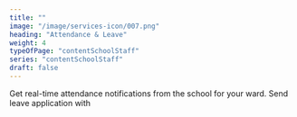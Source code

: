 ```yaml
---
title: "" 
image: "/image/services-icon/007.png"
heading: "Attendance & Leave"
weight: 4
typeOfPage: "contentSchoolStaff"
series: "contentSchoolStaff"
draft: false
---
```


Get real-time attendance notifications from the school for your ward. Send leave application with 
